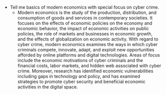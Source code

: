 - Tell me basics of modern economics with special focus on cyber crime.
	- Modern economics is the study of the production, distribution, and consumption of goods and services in contemporary societies. It focuses on the effects of economic policies on the economy and economic behavior, the impact of economic activities on public policies, the role of markets and businesses in economic growth, and the effects of globalization on economic activity. With regard to cyber crime, modern economics examines the ways in which cyber criminals compete, innovate, adapt, and exploit new opportunities afforded by online platforms and digital technologies. Areas of focus include the economic motivations of cyber criminals and the financial costs, labor markets, and hidden web associated with cyber crime. Moreover, research has identified economic vulnerabilities including gaps in technology and policy, and has examined strategies to promote cyber security and beneficial economic activities in the digital space.